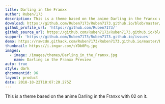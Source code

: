 ```yaml
---
title: Darling in the Franxx
author: Ruben7173
description: This is a theme based on the anime Darling in the Franxx with 02 on it.
download: https://github.com/Ruben7173/Ruben7173.github.io/blob/master/BetterDiscord-Themes/Darling-in-The-Franxx/02-theme.theme.css
github_profile_url: 'https://github.com/Ruben7173/'
github_source_url: https://github.com/Ruben7173/Ruben7173.github.io/blob/master/BetterDiscord-Themes/Darling-in-The-Franxx/02-theme.theme.css
support: 'https://github.com/Ruben7173/Ruben7173.github.io/issues'
demo: https://rawcdn.githack.com/Ruben7173/Ruben7173.github.io/master/BetterDiscord-Themes/Darling-in-The-Franxx/code.css
thumbnail: https://i.imgur.com/sYDb0Pq.jpg
images:
  - image: /images/themes/Darling_in_the_Franxx.jpg
    name: Darling in the Franxx Preview
auto: true
style: dark
ghcommentid: 96
layout: product
date: 2018-10-22T18:07:20.275Z
---
```

This is a theme based on the anime Darling in the Franxx with 02 on it.